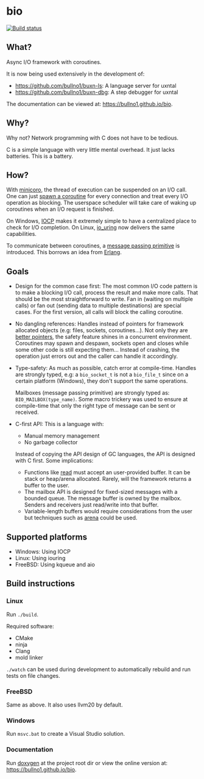 # bio

[![Build status](https://github.com/bullno1/bio/actions/workflows/build.yml/badge.svg)](https://github.com/bullno1/bio/actions/workflows/build.yml)

## What?

Async I/O framework with coroutines.

It is now being used extensively in the development of:

* https://github.com/bullno1/buxn-ls: A language server for uxntal
* https://github.com/bullno1/buxn-dbg: A step debugger for uxntal

The documentation can be viewed at: https://bullno1.github.io/bio.

## Why?

Why not?
Network programming with C does not have to be tedious.

C is a simple language with very little mental overhead.
It just lacks batteries.
This is a battery.

## How?

With [minicoro](https://github.com/edubart/minicoro), the thread of execution can be suspended on an I/O call.
One can just [spawn a coroutine](https://bullno1.com/bio/group__coro.html) for every connection and treat every I/O operation as blocking.
The userspace scheduler will take care of waking up coroutines when an I/O request is finished.

On Windows, [IOCP](https://learn.microsoft.com/en-us/windows/win32/fileio/i-o-completion-ports) makes it extremely simple to have a centralized place to check for I/O completion.
On Linux, [io_uring](https://unixism.net/loti/index.html) now delivers the same capabilities.

To communicate between coroutines, a [message passing primitive](https://bullno1.com/bio/group__mailbox.html) is introduced.
This borrows an idea from [Erlang](https://www.erlang.org/).

## Goals

* Design for the common case first: The most common I/O code pattern is to make a blocking I/O call, process the result and make more calls.
  That should be the most straightforward to write.
  Fan in (waiting on multiple calls) or fan out (sending data to multiple destinations) are special cases.
  For the first version, all calls will block the calling coroutine.
* No dangling references: Handles instead of pointers for framework allocated objects (e.g: files, sockets, coroutines...).
  Not only they are [better pointers](https://floooh.github.io/2018/06/17/handles-vs-pointers.html), the safety feature shines in a concurrent environment.
  Coroutines may spawn and despawn, sockets open and closes while some other code is still expecting them...
  Instead of crashing, the operation just errors out and the caller can handle it accordingly.
* Type-safety: As much as possible, catch error at compile-time.
  Handles are strongly typed, e.g: a `bio_socket_t` is not a `bio_file_t` since on a certain platform (Windows), they don't support the same operations.

  Mailboxes (message passing primitive) are strongly typed as: `BIO_MAILBOX(type_name)`.
  Some macro trickery was used to ensure at compile-time that only the right type of message can be sent or received.
* C-first API: This is a language with:

  * Manual memory management
  * No garbage collector

  Instead of copying the API design of GC languages, the API is designed with C first.
  Some implications:

  * Functions like [read](https://man7.org/linux/man-pages/man2/read.2.html) must accept an user-provided buffer.
    It can be stack or heap/arena allocated.
    Rarely, will the framework returns a buffer to the user.
  * The mailbox API is designed for fixed-sized messages with a bounded queue.
    The message buffer is owned by the mailbox.
    Senders and receivers just read/write into that buffer.
  * Variable-length buffers would require considerations from the user but techniques such as [arena](https://www.rfleury.com/p/untangling-lifetimes-the-arena-allocator) could be used.

## Supported platforms

* Windows: Using IOCP
* Linux: Using iouring
* FreeBSD: Using kqueue and aio

## Build instructions
### Linux

Run `./build`.

Required software:

* CMake
* ninja
* Clang
* mold linker

`./watch` can be used during development to automatically rebuild and run tests on file changes.

### FreeBSD

Same as above.
It also uses llvm20 by default.

### Windows

Run `msvc.bat` to create a Visual Studio solution.

### Documentation

Run [doxygen](https://www.doxygen.nl/) at the project root dir or view the online version at: https://bullno1.github.io/bio.
